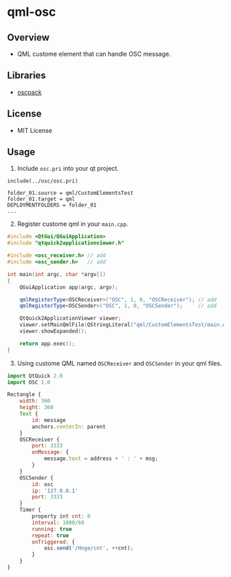 qml-osc
==============

Overview
--------
- QML custome element that can handle OSC message.

Libraries
---------
- [oscpack](http://www.rossbencina.com/code/oscpack)

License
-------
- MIT License

Usage
-----
1. Include ```osc.pri``` into your qt project.

```
include(../osc/osc.pri)

folder_01.source = qml/CustomElementsTest
folder_01.target = qml
DEPLOYMENTFOLDERS = folder_01
...
```

2. Register custome qml in your ```main.cpp```.

```cpp
#include <QtGui/QGuiApplication>
#include "qtquick2applicationviewer.h"

#include <osc_receiver.h> // add
#include <osc_sender.h>   // add

int main(int argc, char *argv[])
{
    QGuiApplication app(argc, argv);

    qmlRegisterType<OSCReceiver>("OSC", 1, 0, "OSCReceiver"); // add
    qmlRegisterType<OSCSender>("OSC", 1, 0, "OSCSender");     // add

    QtQuick2ApplicationViewer viewer;
    viewer.setMainQmlFile(QStringLiteral("qml/CustomElementsTest/main.qml"));
    viewer.showExpanded();

    return app.exec();
}
```

3. Using custome QML named ```OSCReceiver``` and ```OSCSender``` in your qml files.

```javascript
import QtQuick 2.0
import OSC 1.0

Rectangle {
    width: 360
    height: 360
    Text {
        id: message
        anchors.centerIn: parent
    }
    OSCReceiver {
        port: 3333
        onMessage: {
            message.text = address + ' : ' + msg;
        }
    }
    OSCSender {
        id: osc
        ip: '127.0.0.1'
        port: 3333
    }
    Timer {
        property int cnt: 0
        interval: 1000/60
        running: true
        repeat: true
        onTriggered: {
            osc.send('/Hoge/cnt', ++cnt);
        }
    }
}
```

